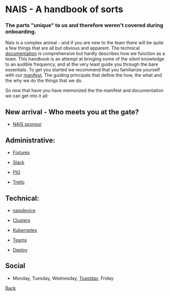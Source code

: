 
# NAIS - A handbook of sorts
### The parts "unique" to us and therefore weren't covered during onboarding.


Nais is  a complex animal - and if you are new to the team there will be quite a few things that are all but obvious and apparent. The technical [documentation](https://doc.nais.io) is comprehensive but hardly describes how we function as a team. This handbook is an attempt at bringing some of the silent knowledge to an audible frequency, and at the very least guide you through the bare essentials. To get you started we recommend that you familiarize yourself with our [manifest](files/nais-manifest-eng.md). The guiding principals that define the how, the what and the why we do the things that we do. 

So now that have you have memorized the the manifest and documentation we can get into it all:

## New arrival - Who meets you at the gate?

* [NAIS sponsor](files/nais-sponsor.md)

## Administrative:
* [Fixtures](files/fixtures.md)

* [Slack](files/slack.md)

* [PIG](files/pigs.md)

* [Trello](files/trello.md)

## Technical:

* [naisdevice](https://naisdevice-poster.labs.nais.io/eng.html)

* [Clusters](files/clusters.md)

* [Kubernetes](files/kubernetes.md)

* [Teams](files/teams.md)

* [Deploy](files/deploy.md)

## Social

* Monday, Tuesday, Wednesday, [Toastday](https://github.com/nais/toast), Friday

[Back](../README.md)
